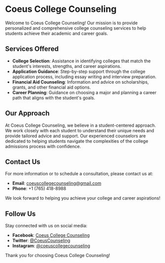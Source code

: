 # Coeus College Counseling

Welcome to Coeus College Counseling! Our mission is to provide personalized and comprehensive college counseling services to help students achieve their academic and career goals.

## Services Offered

- **College Selection**: Assistance in identifying colleges that match the student's interests, strengths, and career aspirations.
- **Application Guidance**: Step-by-step support through the college application process, including essay writing and interview preparation.
- **Financial Aid Counseling**: Information and advice on scholarships, grants, and other financial aid options.
- **Career Planning**: Guidance on choosing a major and planning a career path that aligns with the student's goals.

## Our Approach

At Coeus College Counseling, we believe in a student-centered approach. We work closely with each student to understand their unique needs and provide tailored advice and support. Our experienced counselors are dedicated to helping students navigate the complexities of the college admissions process with confidence.

## Contact Us

For more information or to schedule a consultation, please contact us at:

- **Email**: coeuscollegecounseling@gmail.com
- **Phone**: +1 (765) 418-8988

We look forward to helping you achieve your college and career aspirations!

## Follow Us

Stay connected with us on social media:

- **Facebook**: [Coeus College Counseling](https://www.facebook.com/coeuscollegecounseling)
- **Twitter**: [@CoeusCounseling](https://twitter.com/CoeusCounseling)
- **Instagram**: [@coeuscollegecounseling](https://www.instagram.com/coeuscollegecounseling)

Thank you for choosing Coeus College Counseling!